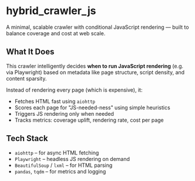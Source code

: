 # hybrid_crawler_js

A minimal, scalable crawler with conditional JavaScript rendering — built to balance coverage and cost at web scale.

## What It Does

This crawler intelligently decides **when to run JavaScript rendering** (e.g. via Playwright) based on metadata like page structure, script density, and content sparsity.

Instead of rendering every page (which is expensive), it:
- Fetches HTML fast using `aiohttp`
- Scores each page for "JS-needed-ness" using simple heuristics
- Triggers JS rendering only when needed
- Tracks metrics: coverage uplift, rendering rate, cost per page

## Tech Stack

- `aiohttp` – for async HTML fetching  
- `Playwright` – headless JS rendering on demand  
- `BeautifulSoup` / `lxml` – for HTML parsing  
- `pandas`, `tqdm` – for metrics and logging


